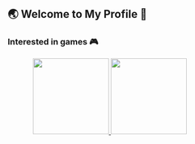 ## :earth_asia: Welcome to My Profile  :clap:

### Interested in games :video_game:


<div style="display: flex; justify-content: space-around; align-items: center;">
  <a href="https://github.com/ukiaula">
    <img height="150em" src="https://github-readme-stats-eight-theta.vercel.app/api?username=ukiaula&theme=tokyonight&hide=issues&show_icons=true&include_all_commits=true&count_private=true"/>
    <img height="150em" src="https://github-readme-stats-eight-theta.vercel.app/api/top-langs/?username=ukiaula&layout=compact&langs_count=4&theme=tokyonight"/>
  </a>
<div>
